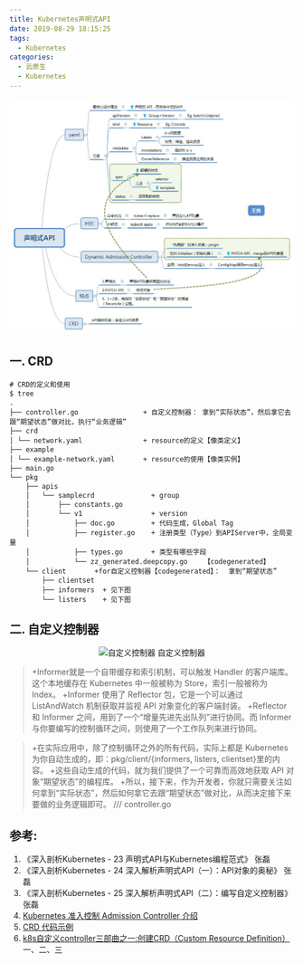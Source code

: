 ```yaml
---
title: Kubernetes声明式API
date: 2019-08-29 18:15:25
tags:
  - Kubernetes
categories: 
  - 云原生
  - Kubernetes
---
```


<p></p>
<!-- more -->

   ![声明式API](.\k8sDeclarativeAPI\ks8-declarative-api.jpg )

## 一. CRD
```
# CRD的定义和使用
$ tree
.
├── controller.go                + 自定义控制器： 拿到“实际状态”，然后拿它去跟“期望状态”做对比，执行“业务逻辑”
├── crd
│ └── network.yaml               + resource的定义【像类定义】
├── example
│ └── example-network.yaml       + resource的使用【像类实例】
├── main.go
└── pkg
	├── apis
	│ 	└── samplecrd              + group 
	│ 		├── constants.go
	│ 		└── v1                 + version
	│ 			├── doc.go         + 代码生成，Global Tag 
	│ 			├── register.go    + 注册类型（Type）到APIServer中，全局变量
	│ 			├── types.go       + 类型有哪些字段
	│ 			└── zz_generated.deepcopy.go    【codegenerated】
	└── client       +for自定义控制器【codegenerated】：  拿到“期望状态” 
		├── clientset
		├── informers  + 见下图
		└── listers    + 见下图
```

## 二. 自定义控制器 
<div style="text-align: center;">

![自定义控制器](https://user-images.githubusercontent.com/5608425/64071488-e7b02500-ccad-11e9-927e-dd71af8c3923.jpg)  自定义控制器
</div>

>+Informer就是一个自带缓存和索引机制，可以触发 Handler 的客户端库。这个本地缓存在 Kubernetes 中一般被称为 Store，索引一般被称为 Index。
 +Informer 使用了 Reflector 包，它是一个可以通过 ListAndWatch 机制获取并监视 API 对象变化的客户端封装。
 +Reflector 和 Informer 之间，用到了一个“增量先进先出队列”进行协同。而 Informer 与你要编写的控制循环之间，则使用了一个工作队列来进行协同。

>+在实际应用中，除了控制循环之外的所有代码，实际上都是 Kubernetes 为你自动生成的，即：pkg/client/{informers, listers, clientset}里的内容。
 +这些自动生成的代码，就为我们提供了一个可靠而高效地获取 API 对象“期望状态”的编程库。
 +所以，接下来，作为开发者，你就只需要关注如何拿到“实际状态”，然后如何拿它去跟“期望状态”做对比，从而决定接下来要做的业务逻辑即可。  /// controller.go


## 参考:
1. 《深入剖析Kubernetes  - 23  声明式API与Kubernetes编程范式》  张磊 
2. 《深入剖析Kubernetes  - 24  深入解析声明式API（一）：API对象的奥秘》  张磊
3. 《深入剖析Kubernetes  - 25  深入解析声明式API（二）：编写自定义控制器》  张磊
4. [Kubernetes 准入控制 Admission Controller 介绍](https://juejin.im/post/5ba3547ae51d450e425ec6a5)
5. [CRD 代码示例](https://github.com/resouer/k8s-controller-custom-resource)
6. [k8s自定义controller三部曲之一:创建CRD（Custom Resource Definition）](https://blog.csdn.net/boling_cavalry/article/details/88917818) 一、二、三